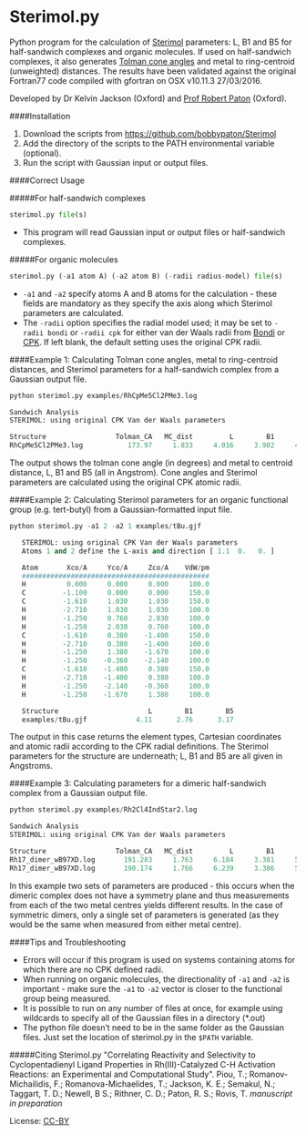 Sterimol.py
=====

Python program for the calculation of [Sterimol](http://www.ccl.net/cca/software/SOURCES/FORTRAN/STERIMOL/) parameters: L, B1 and B5 for half-sandwich complexes and organic molecules. If used on half-sandwich complexes, it also generates [Tolman cone angles](https://en.wikipedia.org/wiki/Ligand_cone_angle) and metal to ring-centroid (unweighted) distances. The results have been validated against the original Fortran77 code compiled with gfortran on OSX v10.11.3 27/03/2016.

Developed by Dr Kelvin Jackson (Oxford) and [Prof Robert Paton](http://paton.chem.ox.ac.uk) (Oxford).



####Installation
1. Download the scripts from https://github.com/bobbypaton/Sterimol
2. Add the directory of the scripts to the PATH environmental variable (optional).  
3.	Run the script with Gaussian input or output files.

####Correct Usage

#####For half-sandwich complexes

```python
sterimol.py file(s)
```
* This program will read Gaussian input or output files or half-sandwich complexes.


#####For organic molecules

```python
sterimol.py (-a1 atom A) (-a2 atom B) (-radii radius-model) file(s)
```
* `-a1` and `-a2` specify atoms A and B atoms for the calculation - these fields are mandatory as they specify the axis along which Sterimol parameters are calculated.
* The `-radii` option specifies the radial model used; it may be set to `-radii bondi` or `-radii cpk` for either van der Waals radii from [Bondi](http://pubs.acs.org/doi/abs/10.1021/j100785a001) or [CPK](https://en.wikipedia.org/wiki/Space-filling_model). If left blank, the default setting uses the original CPK radii.


####Example 1:
Calculating Tolman cone angles, metal to ring-centroid distances, and Sterimol parameters for a half-sandwich complex from a Gaussian output file.

```python
python sterimol.py examples/RhCpMe5Cl2PMe3.log

Sandwich Analysis
STERIMOL: using original CPK Van der Waals parameters

Structure                 Tolman_CA   MC_dist         L        B1        B5
RhCpMe5Cl2PMe3.log           173.97     1.833     4.016     3.902     4.304


```

The output shows the tolman cone angle (in degrees) and metal to centroid distance, L, B1 and B5 (all in Angstrom). Cone angles and Sterimol parameters are calculated using the original CPK atomic radii. 

####Example 2:
Calculating Sterimol parameters for an organic functional group (e.g. tert-butyl) from a Gaussian-formatted input file.

```python
python sterimol.py -a1 2 -a2 1 examples/tBu.gjf

   STERIMOL: using original CPK Van der Waals parameters
   Atoms 1 and 2 define the L-axis and direction [ 1.1  0.   0. ]

   Atom       Xco/A     Yco/A     Zco/A    VdW/pm
   ##############################################
   H          0.000     0.000     0.000     100.0
   C         -1.100     0.000     0.000     150.0
   C         -1.610     1.030     1.030     150.0
   H         -2.710     1.030     1.030     100.0
   H         -1.250     0.760     2.030     100.0
   H         -1.250     2.030     0.760     100.0
   C         -1.610     0.380    -1.400     150.0
   H         -2.710     0.380    -1.400     100.0
   H         -1.250     1.380    -1.670     100.0
   H         -1.250    -0.360    -2.140     100.0
   C         -1.610    -1.400     0.380     150.0
   H         -2.710    -1.400     0.380     100.0
   H         -1.250    -2.140    -0.360     100.0
   H         -1.250    -1.670     1.380     100.0

   Structure                      L        B1        B5
   examples/tBu.gjf            4.11      2.76      3.17

```

The output in this case returns the element types, Cartesian coordinates and atomic radii according to the CPK radial definitions. The Sterimol parameters for the structure are underneath; L, B1 and B5 are all given in Angstroms.

####Example 3:
Calculating parameters for a dimeric half-sandwich complex from a Gaussian output file.

```python
python sterimol.py examples/Rh2Cl4IndStar2.log

Sandwich Analysis
STERIMOL: using original CPK Van der Waals parameters

Structure                 Tolman_CA   MC_dist         L        B1        B5
Rh17_dimer_wB97XD.log       191.283     1.763     6.184     3.381     5.607
Rh17_dimer_wB97XD.log       190.174     1.766     6.239     3.386     5.608


```

In this example two sets of parameters are produced - this occurs when the dimeric complex does not have a symmetry plane and thus measurements from each of the two metal centres yields different results. In the case of symmetric dimers, only a single set of parameters is generated (as they would be the same when measured from either metal centre).


####Tips and Troubleshooting
* Errors will occur if this program is used on systems containing atoms for which there are no CPK defined radii.
* When running on organic molecules, the directionality of `-a1` and `-a2` is important - make sure the `-a1` to `-a2` vector is closer to the functional group being measured.
* It is possible to run on any number of files at once, for example using wildcards to specify all of the Gaussian files in a directory (*.out)
* The python file doesn’t need to be in the same folder as the Gaussian files. Just set the location of sterimol.py in the `$PATH` variable.


#####Citing Sterimol.py
"Correlating Reactivity and Selectivity to Cyclopentadienyl Ligand Properties in Rh(III)-Catalyzed C-H Activation Reactions: an Experimental and Computational Study". Piou, T.; Romanov-Michailidis, F.; Romanova-Michaelides, T.; Jackson, K. E.; Semakul, N.; Taggart, T. D.; Newell, B S.; Rithner, C. D.; Paton, R. S.; Rovis, T. *manuscript in preparation*


License: [CC-BY](https://creativecommons.org/licenses/by/3.0/)


